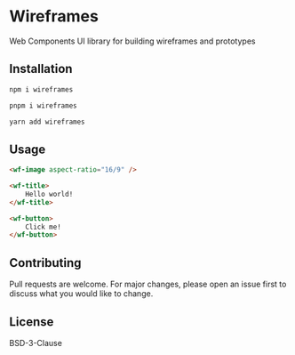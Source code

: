# Wireframes

Web Components UI library for building wireframes and prototypes

## Installation

```bash
npm i wireframes
```

```bash
pnpm i wireframes
```

```bash
yarn add wireframes
```

## Usage

```html
<wf-image aspect-ratio="16/9" />

<wf-title>
    Hello world!
</wf-title>

<wf-button>
    Click me!
</wf-button>
```

## Contributing

Pull requests are welcome. For major changes, please open an issue first to discuss what you would like to change.

## License

BSD-3-Clause